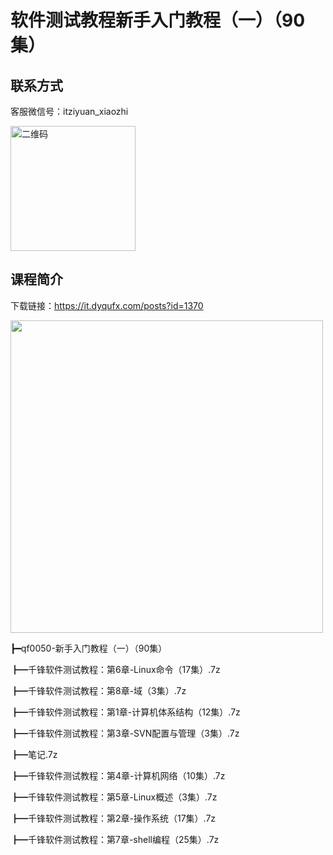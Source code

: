 # 软件测试教程新手入门教程（一）（90集）

## 联系方式

客服微信号：itziyuan_xiaozhi

<img src="https://ziyuanyun.oss-cn-guangzhou.aliyuncs.com/common/20240614073449/666b82192834a.jpg" width="200" height="200" alt="二维码">

## 课程简介

下载链接：https://it.dyqufx.com/posts?id=1370

<img src="https://ziyuanyun.oss-cn-guangzhou.aliyuncs.com/yun/20240515153919/664466a7d27d6.jpg" width="500" alt="">

  ┣━qf0050-新手入门教程（一）（90集）

 ┣━千锋软件测试教程：第6章-Linux命令（17集）.7z

 ┣━千锋软件测试教程：第8章-域（3集）.7z

 ┣━千锋软件测试教程：第1章-计算机体系结构（12集）.7z

 ┣━千锋软件测试教程：第3章-SVN配置与管理（3集）.7z

 ┣━笔记.7z

 ┣━千锋软件测试教程：第4章-计算机网络（10集）.7z

 ┣━千锋软件测试教程：第5章-Linux概述（3集）.7z

 ┣━千锋软件测试教程：第2章-操作系统（17集）.7z

 ┣━千锋软件测试教程：第7章-shell编程（25集）.7z

  